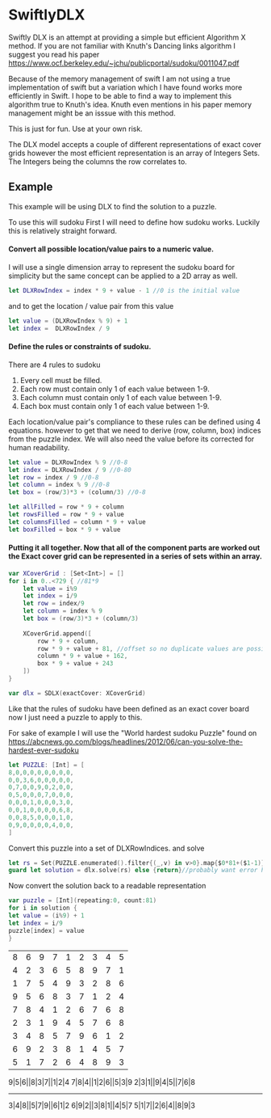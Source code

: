 # SwiftlyDLX

Swiftly DLX is an attempt at providing a simple but efficient Algorithm X method. If you are not familiar with Knuth's Dancing links algorithm I suggest you read his paper https://www.ocf.berkeley.edu/~jchu/publicportal/sudoku/0011047.pdf

Because of the memory management of swift I am not using a true implementation of swift but a variation which I have found works more efficiently in Swift. I hope to be able to find a way to implement this algorithm true to Knuth's idea. Knuth even mentions in his paper memory management might be an isssue with this method.

This is just for fun. Use at your own risk. 


The DLX model accepts a couple of different representations of exact cover grids however the most efficient representation is an array of Integers Sets. The Integers being the columns the row correlates to.

## Example

This example will be using DLX to find the solution to a puzzle.

To use this will sudoku First I will need to define how sudoku works. Luckily this is relatively straight forward. 

#### Convert all possible location/value pairs to a numeric value.

I will use a single dimension array to represent the sudoku board for simplicity but the same concept can be applied to a 2D array as well. 

```swift
let DLXRowIndex = index * 9 + value - 1 //0 is the initial value
```

and to get the location / value pair from this value

```swift
let value = (DLXRowIndex % 9) + 1
let index =  DLXRowIndex / 9
```

#### Define the rules or constraints of sudoku. 

There are 4 rules to sudoku

1. Every cell must be filled.
2. Each row must contain only 1 of each value between 1-9.
3. Each column must contain only 1 of each value between 1-9.
4. Each box must contain only 1 of each value between 1-9.

Each location/value pair's compliance to these rules can be defined using 4 equations. however to get that we need to derive (row, column, box) indices from the puzzle index. We will also need the value before its corrected for human readability. 

```swift
let value = DLXRowIndex % 9 //0-8
let index = DLXRowIndex / 9 //0-80
let row = index / 9 //0-8
let column = index % 9 //0-8
let box = (row/3)*3 + (column/3) //0-8

let allFilled = row * 9 + column
let rowsFilled = row * 9 + value
let columnsFilled = column * 9 + value
let boxFilled = box * 9 + value

```

#### Putting it all together. Now that all of the component parts are worked out the Exact cover grid can be represented in a series of sets within an array.

```swift
var XCoverGrid : [Set<Int>] = []
for i in 0..<729 { //81*9
    let value = i%9
    let index = i/9
    let row = index/9
    let column = index % 9
    let box = (row/3)*3 + (column/3)
    
    XCoverGrid.append([
        row * 9 + column,
        row * 9 + value + 81, //offset so no duplicate values are possible
        column * 9 + value + 162,
        box * 9 + value + 243
    ])
}

var dlx = SDLX(exactCover: XCoverGrid)
```

Like that the rules of sudoku have been defined as an exact cover board now I just need a puzzle to apply to this.

For sake of example I will use the "World hardest sudoku Puzzle" found on https://abcnews.go.com/blogs/headlines/2012/06/can-you-solve-the-hardest-ever-sudoku

```swift
let PUZZLE: [Int] = [
8,0,0,0,0,0,0,0,0,
0,0,3,6,0,0,0,0,0,
0,7,0,0,9,0,2,0,0,
0,5,0,0,0,7,0,0,0,
0,0,0,1,0,0,0,3,0,
0,0,1,0,0,0,0,6,8,
0,0,8,5,0,0,0,1,0,
0,9,0,0,0,0,4,0,0,
]
```

Convert this puzzle into a set of DLXRowIndices. and solve

```swift
let rs = Set(PUZZLE.enumerated().filter{(_,v) in v>0}.map{$0*81+($1-1)})
guard let solution = dlx.solve(rs) else {return}//probably want error handling

```

Now convert the solution back to a readable representation

```swift
var puzzle = [Int](repeating:0, count:81)
for i in solution {
let value = (i%9) + 1
let index = i/9
puzzle[index] = value
}
```
|     |     |     |     |     |     |     |     |     |
|:---:|:---:|:---:|:---:|:---:|:---:|:---:|:---:|:---:|
| 8 | 6 | 9 | 7 | 1 | 2 | 3 | 4 | 5 |
| 4 | 2 | 3 | 6 | 5 | 8 | 9 | 7 | 1 |
| 1 | 7 | 5 | 4 | 9 | 3 | 2 | 8 | 6 |
| 9 | 5 | 6 | 8 | 3 | 7 | 1 | 2 | 4 |
| 7 | 8 | 4 | 1 | 2 | 6 | 7 | 6 | 8 |
| 2 | 3 | 1 | 9 | 4 | 5 | 7 | 6 | 8 |
| 3 | 4 | 8 | 5 | 7 | 9 | 6 | 1 | 2 |
| 6 | 9 | 2 | 3 | 8 | 1 | 4 | 5 | 7 |
| 5 | 1 | 7 | 2 | 6 | 4 | 8 | 9 | 3 |

9|5|6||8|3|7||1|2|4
7|8|4||1|2|6||5|3|9
2|3|1||9|4|5||7|6|8
___________________
3|4|8||5|7|9||6|1|2
6|9|2||3|8|1||4|5|7
5|1|7||2|6|4||8|9|3



